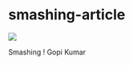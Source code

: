 smashing-article
================

![](http://fabfunny.com/wp-content/uploads/2011/04/funny-celebrity-pictures-and-in-that-moment-we-were-smashing.gif)

Smashing ! Gopi Kumar
